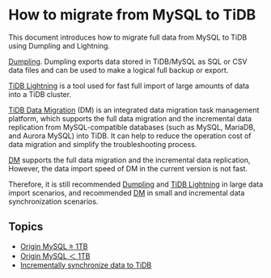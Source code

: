 # How to migrate from MySQL to TiDB

This document introduces how to migrate full data from  MySQL to TiDB using  Dumpling  and Lightning.

[Dumpling](https://github.com/pingcap/dumpling). Dumpling exports data stored in TiDB/MySQL as SQL or CSV data files and can be used to make a logical full backup or export.

[TiDB Lightning](/tidb-lightning/tidb-lightning-overview.md) is a tool used for fast full import of large amounts of data into a TiDB cluster. 

[TiDB Data Migration](https://github.com/pingcap/dm) (DM) is an integrated data migration task management platform, which supports the full data migration and the incremental data replication from MySQL-compatible databases (such as MySQL, MariaDB, and Aurora MySQL) into TiDB. It can help to reduce the operation cost of data migration and simplify the troubleshooting process. 

[DM](https://github.com/pingcap/dm) supports the full data migration and the incremental data replication, However, the data import speed of DM in the current version is not fast.

Therefore, it is still recommended [Dumpling](https://github.com/pingcap/dumpling) and [TiDB Lightning](/tidb-lightning/tidb-lightning-overview.md) in large data import scenarios, and recommended [DM](https://github.com/pingcap/dm) in small and incremental data synchronization scenarios.

## Topics

- [Origin MySQL ≥ 1TB](/data-migration/mysql/huge-data.md)
- [Origin MySQL ＜ 1TB](/data-migration/mysql/small-data.md)
- [Incrementally synchronize data to TiDB](/data-migration/mysql/increment.md)